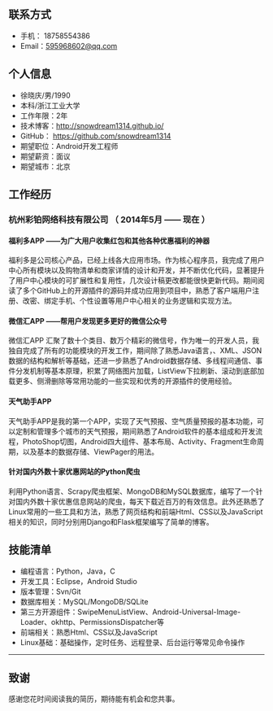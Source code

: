 ## 联系方式

- 手机： 18758554386
- Email：595968602@qq.com

## 个人信息

 - 徐晓庆/男/1990 
 - 本科/浙江工业大学 
 - 工作年限：2年
 - 技术博客：http://snowdream1314.github.io/
 - GitHub：  https://github.com/snowdream1314
 - 期望职位：Android开发工程师
 - 期望薪资：面议
 - 期望城市：北京
 
## 工作经历

### 杭州彩铂网络科技有限公司 （ 2014年5月 —— 现在 ）

#### 福利多APP ——为广大用户收集红包和其他各种优惠福利的神器
福利多是公司核心产品，已经上线各大应用市场。作为核心程序员，我完成了用户中心所有模块以及购物清单和商家详情的设计和开发，并不断优化代码，显著提升了用户中心模块的可扩展性和复用性，几次设计稿更改都能很快更新代码。期间阅读了多个GitHub上的开源插件的源码并成功应用到项目中，熟悉了客户端用户注册、改密、绑定手机、个性设置等用户中心相关的业务逻辑和实现方法。

#### 微信汇APP ——帮用户发现更多更好的微信公众号
微信汇APP 汇聚了数十个类目、数万个精彩的微信号，作为唯一的开发人员，我独自完成了所有的功能模块的开发工作，期间除了熟悉Java语言，、XML、JSON数据的结构和解析等基础，还进一步熟悉了Android数据存储、多线程间通信、事件分发机制等基本原理，积累了网络图片加载，ListView下拉刷新、滚动到底部加载更多、侧滑删除等常用功能的一些实现和优秀的开源插件的使用经验。

#### 天气助手APP
天气助手APP是我的第一个APP，实现了天气预报、空气质量预报的基本功能，可以定制和管理多个城市的天气预报，期间熟悉了Android软件的基本组成和开发流程，PhotoShop切图，Android四大组件、基本布局、Activity、Fragment生命周期，以及基本的数据存储、ViewPager的用法。

#### 针对国内外数十家优惠网站的Python爬虫
利用Python语言、Scrapy爬虫框架、MongoDB和MySQL数据库，编写了一个针对国内外数十家优惠信息网站的爬虫，每天下载近百万的有效信息。此外还熟悉了Linux常用的一些工具和方法，熟悉了网页结构和前端Html、CSS以及JavaScript相关的知识，同时分别用Django和Flask框架编写了简单的博客。

## 技能清单

- 编程语言：Python，Java，C 
- 开发工具：Eclipse，Android Studio
- 版本管理：Svn/Git
- 数据库相关：MySQL/MongoDB/SQLite
- 第三方开源组件：SwipeMenuListView、Android-Universal-Image-Loader、okhttp、PermissionsDispatcher等
- 前端相关：熟悉Html、CSS以及JavaScript
- Linux基础：基础操作，定时任务、远程登录、后台运行等常见命令操作

---

## 致谢
感谢您花时间阅读我的简历，期待能有机会和您共事。
